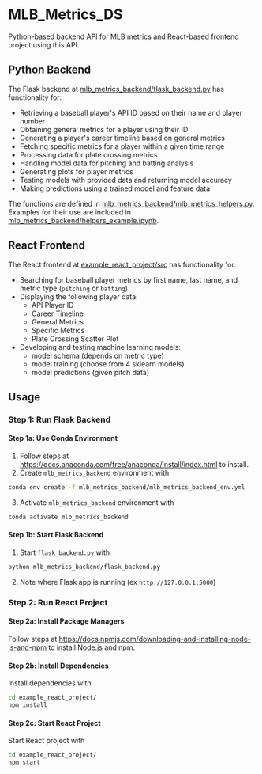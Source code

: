 # MLB_Metrics_DS

Python-based backend API for MLB metrics and React-based frontend project using this API.

## Python Backend

The Flask backend at [mlb_metrics_backend/flask_backend.py](mlb_metrics_backend/flask_backend.py) has functionality for:

- Retrieving a baseball player's API ID based on their name and player number
- Obtaining general metrics for a player using their ID
- Generating a player's career timeline based on general metrics
- Fetching specific metrics for a player within a given time range
- Processing data for plate crossing metrics
- Handling model data for pitching and batting analysis
- Generating plots for player metrics
- Testing models with provided data and returning model accuracy
- Making predictions using a trained model and feature data

The functions are defined in [mlb_metrics_backend/mlb_metrics_helpers.py](mlb_metrics_backend/mlb_metrics_helpers.py).
Examples for their use are included in [mlb_metrics_backend/helpers_example.ipynb](helpers_example.ipynb).

## React Frontend

The React frontend at [example_react_project/src](example_react_project/src) has functionality for:

- Searching for baseball player metrics by first name, last name, and metric type (`pitching` or `batting`)
- Displaying the following player data:
    - API Player ID
    - Career Timeline
    - General Metrics
    - Specific Metrics
    - Plate Crossing Scatter Plot
- Developing and testing machine learning models:
    - model schema (depends on metric type)
    - model training (choose from 4 sklearn models)
    - model predictions (given pitch data)

## Usage

### Step 1: Run Flask Backend

#### Step 1a: Use Conda Environment

1) Follow steps at https://docs.anaconda.com/free/anaconda/install/index.html to install.
2) Create `mlb_metrics_backend` environment with
```sh
conda env create -f mlb_metrics_backend/mlb_metrics_backend_env.yml
```
3) Activate `mlb_metrics_backend` environment with
```sh
conda activate mlb_metrics_backend
```

#### Step 1b: Start Flask Backend

1) Start `flask_backend.py` with
```sh
python mlb_metrics_backend/flask_backend.py
```
2) Note where Flask app is running (ex `http://127.0.0.1:5000`)

### Step 2: Run React Project

#### Step 2a: Install Package Managers

Follow steps at https://docs.npmjs.com/downloading-and-installing-node-js-and-npm to install Node.js and npm.

#### Step 2b: Install Dependencies

Install dependencies with
```sh
cd example_react_project/
npm install
```

#### Step 2c: Start React Project

Start React project with
```sh
cd example_react_project/
npm start
```


